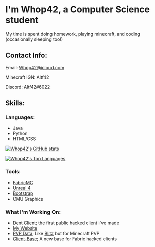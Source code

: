 # I'm Whop42, a Computer Science student

My time is spent doing homework, playing minecraft, and coding (occasionally sleeping too!)

## Contact Info:
Email: Whop42@icloud.com

Minecraft IGN: Altf42

Discord: Altf42#6022


## Skills:
### Languages:
- Java
- Python
- HTML/CSS

[![Whop42's GitHub stats](https://github-readme-stats.vercel.app/api?username=Whop42)](https://github.com/anuraghazra/github-readme-stats)

[![Whop42's Top Languages](https://github-readme-stats.vercel.app/api/top-langs/?username=Whop42&layout=compact)](https://github.com/anuraghazra/github-readme-stats)

### Tools:
- [FabricMC](https://github.com/FabricMC/Fabric)
- [Unreal 4](https://unrealengine.com)
- [Bootstrap](https://getbootstrap.com)
- CMU Graphics

### What I'm Working On:
- [Dent Client](https://github.com/DentClient/Client); the first public hacked client I've made
- [My Website](https://whop42.github.io)
- [PVP Data](#); Like [Blitz](https://blitz.gg) but for Minecraft PVP
- [Client-Base](https://github.com/Whop42/client-base); A new base for Fabric hacked clients
